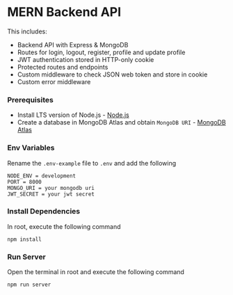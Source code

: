 # MERN Backend API

This includes:

- Backend API with Express & MongoDB
- Routes for login, logout, register, profile and update profile
- JWT authentication stored in HTTP-only cookie
- Protected routes and endpoints
- Custom middleware to check JSON web token and store in cookie
- Custom error middleware

### Prerequisites

- Install LTS version of Node.js - [Node.js](https://nodejs.org/en/)
- Create a database in MongoDB Atlas and obtain `MongoDB URI` - [MongoDB Atlas](https://www.mongodb.com/cloud/atlas/register)

### Env Variables

Rename the `.env-example` file to `.env` and add the following

```
NODE_ENV = development
PORT = 8000
MONGO_URI = your mongodb uri
JWT_SECRET = your jwt secret
```

### Install Dependencies

In root, execute the following command

```
npm install
```

### Run Server

Open the terminal in root and execute the following command

```
npm run server
```